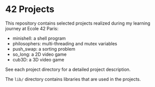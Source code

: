 # 42 Projects

This repository contains selected projects realized during my learning journey at Ecole 42 Paris:
- minishell: a shell program
- philosophers: multi-threading and mutex variables
- push_swap: a sorting problem
- so_long: a 2D video game
- cub3D: a 3D video game

See each project directory for a detailed project description.

The `lib/` directory contains libraries that are used in the projects.